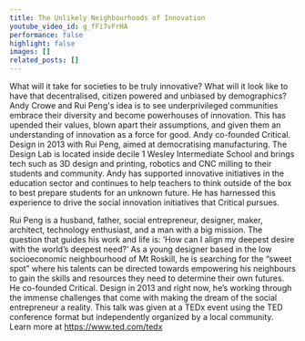 ```yaml
---
title: The Unlikely Neighbourhoods of Innovation
youtube_video_id: g_fFi7vFrHA
performance: false
highlight: false
images: []
related_posts: []
---
```


What will it take for societies to be truly innovative? What will it look like to have that decentralised, citizen powered and unbiased by demographics? Andy Crowe and Rui Peng's idea is to see underprivileged communities embrace their diversity and become powerhouses of innovation. This has upended their values, blown apart their assumptions, and given them an understanding of innovation as a force for good. Andy co-founded Critical. Design in 2013 with Rui Peng, aimed at democratising manufacturing. The Design Lab is located inside decile 1 Wesley Intermediate School and brings tech such as 3D design and printing, robotics and CNC milling to their students and community. Andy has supported innovative initiatives in the education sector and continues to help teachers to think outside of the box to best prepare students for an unknown future. He has harnessed this experience to drive the social innovation initiatives that Critical pursues.

Rui Peng is a husband, father, social entrepreneur, designer, maker, architect, technology enthusiast, and a man with a big mission. The question that guides his work and life is: ‘How can I align my deepest desire with the world’s deepest need?’ As a young designer based in the low socioeconomic neighbourhood of Mt Roskill, he is searching for the “sweet spot” where his talents can be directed towards empowering his neighbours to gain the skills and resources they need to determine their own futures. He co-founded Critical. Design in 2013 and right now, he’s working through the immense challenges that come with making the dream of the social entrepreneur a reality. This talk was given at a TEDx event using the TED conference format but independently organized by a local community. Learn more at https://www.ted.com/tedx

